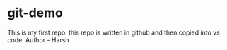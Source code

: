# git-demo
This is my first repo. this repo is written in github and then copied into vs code.
Author - Harsh
